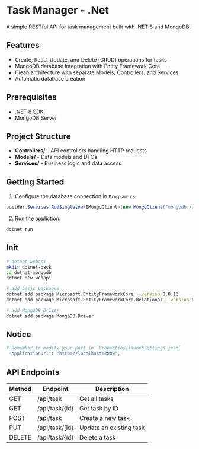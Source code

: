 # Task Manager - .Net
A simple RESTful API for task management built with .NET 8 and MongoDB.

## Features

- Create, Read, Update, and Delete (CRUD) operations for tasks
- MongoDB database integration with Entity Framework Core
- Clean architecture with separate Models, Controllers, and Services
- Automatic database creation

## Prerequisites

- .NET 8 SDK
- MongoDB Server

## Project Structure

- **Controllers/** - API controllers handling HTTP requests
- **Models/** - Data models and DTOs
- **Services/** - Business logic and data access

## Getting Started

1. Configure the database connection in `Program.cs`
```csharp
builder.Services.AddSingleton<IMongoClient>(new MongoClient("mongodb://localhost:27017"));
```

2. Run the appliction:
```bash
dotnet run
```

## Init
``` bash
# dotnet webapi
mkdir dotnet-back
cd dotnet-mongodb
dotnet new webapi

# add basic packages
dotnet add package Microsoft.EntityFrameworkCore --version 8.0.13
dotnet add package Microsoft.EntityFrameworkCore.Relational --version 8.0.13

# add MongoDB Driver
dotnet add package MongoDB.Driver
```

## Notice
``` bash
# Remember to modify your port in `Properties/launchSettings.json`
 "applicationUrl": "http://localhost:3000",
```

## API Endpoints

| Method | Endpoint      | Description         |
|--------|---------------|---------------------|
| GET    | /api/task      | Get all tasks       |
| GET    | /api/task/{id} | Get task by ID      |
| POST   | /api/task      | Create a new task   |
| PUT    | /api/task/{id} | Update an existing task |
| DELETE | /api/task/{id} | Delete a task       |